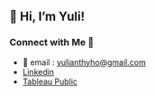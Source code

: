 ## 👋 Hi, I’m Yuli!
 
### **Connect with Me** 💛

- 📩 email : yulianthyho@gmail.com
- [Linkedin](https://www.linkedin.com/in/yulianthyho/)
- [Tableau Public](https://public.tableau.com/app/profile/yulianthy.ho)




<!---
yulianthyho/yulianthyho is a ✨ special ✨ repository because its `README.md` (this file) appears on your GitHub profile.
You can click the Preview link to take a look at your changes.
--->
